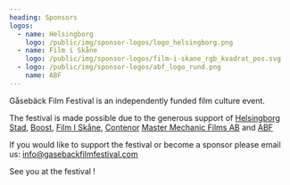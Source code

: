 ```yaml
---
heading: Sponsors
logos:
  - name: Helsingborg
    logo: /public/img/sponsor-logos/logo_helsingborg.png
  - name: Film i Skåne
    logo: /public/img/sponsor-logos/film-i-skane_rgb_kvadrat_pos.svg
  - logo: /public/img/sponsor-logos/abf_logo_rund.png
    name: ABF
---
```

Gåsebäck Film Festival is an independently funded film culture event. 

The festival is made possible due to the generous support of [Helsingborg Stad](https://helsingborg.se/), [Boost](https://boosthbg.se/), [Film I Skåne](https://filmiskane.se/sv/), [Contenor](https://contentor.se/) [Master Mechanic Films AB](http://mastermechanicfilms.com/) and [ABF](https://www.abf.se/)

If you would like to support the festival or become a sponsor please email us: info@gasebackfilmfestival.com

See you at the festival !